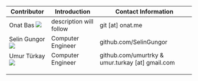 | Contributor | Introduction | Contact Information  |
|---|---|---|
| Onat Bas ![](https://avatars3.githubusercontent.com/u/714795?v=4&s=250) | description will follow  | git [at] onat.me  |
|  Selin Gungor ![](https://avatars3.githubusercontent.com/u/12857525?v=4&s=400&u=17a1ab0408da7668a16f734c9280cdbfb070ea48)| Computer Engineer |  github.com/SelinGungor | 
|  Umur Türkay ![](https://avatars3.githubusercontent.com/u/2481522?v=4&s=460)| Computer Engineer |  github.com/umurtrky & umur.turkay [at] gmail.com | 
|   |   |   | 
|   |   |   | 
|   |   |   | 